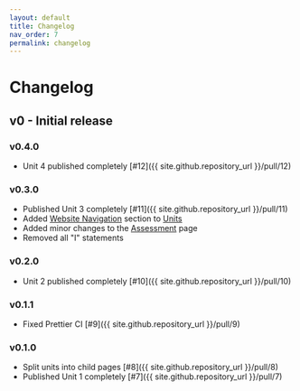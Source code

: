 ```yaml
---
layout: default
title: Changelog
nav_order: 7
permalink: changelog
---
```


# Changelog

## v0 - Initial release

### v0.4.0

-   Unit 4 published completely [#12]({{ site.github.repository_url }}/pull/12)

### v0.3.0

-   Published Unit 3 completely [#11]({{ site.github.repository_url }}/pull/11)
-   Added [Website Navigation](/learn-code/units#website-navigation) section to
    [Units](/learn-code/units)
-   Added minor changes to the [Assessment](/learn-code/teach/assessment) page
-   Removed all "I" statements

### v0.2.0

-   Unit 2 published completely [#10]({{ site.github.repository_url }}/pull/10)

### v0.1.1

-   Fixed Prettier CI [#9]({{ site.github.repository_url }}/pull/9)

### v0.1.0

-   Split units into child pages [#8]({{ site.github.repository_url }}/pull/8)
-   Published Unit 1 completely [#7]({{ site.github.repository_url }}/pull/7)
